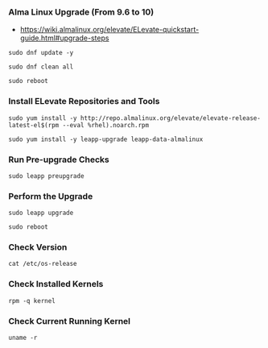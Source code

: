 ### Alma Linux Upgrade (From 9.6 to 10)
- https://wiki.almalinux.org/elevate/ELevate-quickstart-guide.html#upgrade-steps
```
sudo dnf update -y
```
```
sudo dnf clean all
```
```
sudo reboot
```
### Install ELevate Repositories and Tools
```
sudo yum install -y http://repo.almalinux.org/elevate/elevate-release-latest-el$(rpm --eval %rhel).noarch.rpm
```
```
sudo yum install -y leapp-upgrade leapp-data-almalinux
```
### Run Pre-upgrade Checks
```
sudo leapp preupgrade
```
### Perform the Upgrade
```
sudo leapp upgrade
```
```
sudo reboot
```

### Check Version
```
cat /etc/os-release
```

### Check Installed Kernels
```
rpm -q kernel
```
### Check Current Running Kernel
```
uname -r
```
